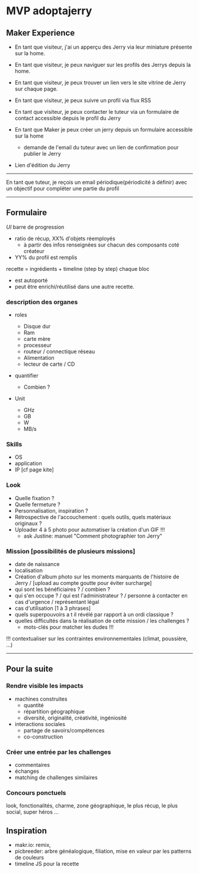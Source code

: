 # MVP adoptajerry

## Maker Experience

* En tant que visiteur, j'ai un apperçu des Jerry via leur miniature présente sur la home.
* En tant que visiteur, je peux naviguer sur les profils des Jerrys depuis la home.
* En tant que visiteur, je peux trouver un lien vers le site vitrine de Jerry sur chaque page.
* En tant que visiteur, je peux suivre un profil via flux RSS
* En tant que visiteur, je peux contacter le tuteur via un formulaire de contact accessible depuis le profil du Jerry

* En tant que Maker je peux créer un jerry depuis un formulaire accessible sur la home
  * demande de l'email du tuteur avec un lien de confirmation pour publier le Jerry
* Lien d'édition du Jerry

****** 
En tant que tuteur, je reçois un email périodique(périodicité à définir) avec un objectif pour compléter une partie du profil
******

## Formulaire

_UI_
barre de progression  
  * ratio de récup, XX% d'objets réemployés
    * à partir des infos renseignées sur chacun des composants
coté créateur
  * YY% du profil est remplis

recette = ingrédients + timeline (step by step)
chaque bloc  
  * est autoporté
  * peut être enrichi/réutilisé dans une autre recette.

### description des organes
* roles
  * Disque dur
  * Ram
  * carte mère
  * processeur
  * routeur / connectique réseau
  * Alimentation
  * lecteur de carte / CD

* quantifier 
  * Combien ?

* Unit 
  * GHz
  * GB
  * W
  * MB/s

### Skills
* OS
* application
* IP [cf page kite]


### Look
 * Quelle fixation ?
 * Quelle fermeture ?
 * Personnalisation, inspiration ?
 * Rétrospective de l'accouchement : quels outils, quels matériaux originaux ?
 * Uploader 4 à 5 photo pour automatiser la création d'un GIF !!! 
    * ask Justine: manuel "Comment photographier ton Jerry"


### Mission [possibilités de plusieurs missions]

* date de naissance
* localisation
* Création d'album photo sur les moments marquants de l'histoire de Jerry / [upload au compte goutte pour éviter surcharge]
* qui sont les bénéficiaires ? / combien ?
* qui s'en occupe ? / qui est l'administrateur ? /  personne à contacter en cas d'urgence / représentant légal
* cas d'utilisation [1 à 3 phrases]
* quels superpouvoirs a t il révélé par rapport à un ordi classique ?
* quelles difficultés dans la réalisation de cette mission / les challenges ?
  * mots-clés pour matcher les dudes !!!

!!! contextualiser sur les contraintes environnementales (climat, poussière, ...)


*******

## Pour la suite

### Rendre visible les impacts

* machines construites
  * quantité
  * répartition géographique
  * diversité, originalité, créativité, ingéniosité
* interactions sociales 
  * partage de savoirs/compétences
  * co-construction

### Créer une entrée par les challenges

  * commentaires
  * échanges
  * matching de challenges similaires

### Concours ponctuels

look, fonctionalités, charme, zone géographique, le plus récup, le plus social, super héros ...

## Inspiration

  * makr.io: remix, 
  * picbreeder: arbre généalogique, filiation, mise en valeur par les patterns de couleurs
  * timeline JS pour la recette
